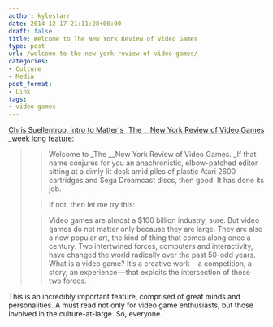 ```yaml
---
author: kylestarr
date: 2014-12-17 21:11:28+00:00
draft: false
title: Welcome to The New York Review of Video Games
type: post
url: /welcome-to-the-new-york-review-of-video-games/
categories:
- Culture
- Media
post_format:
- Link
tags:
- video games
---
```


[Chris Suellentrop, intro to Matter's _The __New York Review of Video Games _week long feature](https://medium.com/matter/welcome-to-the-new-york-review-of-video-games-e3c93e7cad66):


<blockquote>

> 
> Welcome to _The __New York Review of Video Games. _If that name conjures for you an anachronistic, elbow-patched editor sitting at a dimly lit desk amid piles of plastic Atari 2600 cartridges and Sega Dreamcast discs, then good. It has done its job.
> 
> 

> 
> If not, then let me try this:
> 
> 

> 
> Video games are almost a $100 billion industry, sure. But video games do not matter only because they are large. They are also a new popular art, the kind of thing that comes along once a century. Two intertwined forces, computers and interactivity, have changed the world radically over the past 50-odd years. What is a video game? It’s a creative work — a competition, a story, an experience — that exploits the intersection of those two forces.
> 
> 
</blockquote>




This is an incredibly important feature, comprised of great minds and personalities. A must read not only for video game enthusiasts, but those involved in the culture-at-large. So, everyone.

